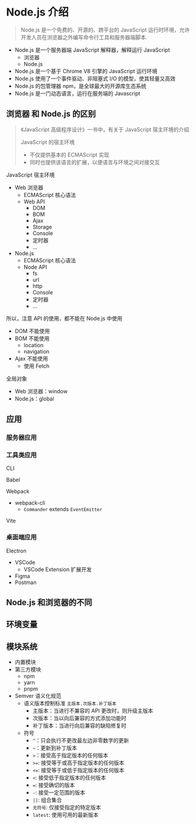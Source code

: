 # Node.js 介绍

> Node.js 是一个免费的、开源的、跨平台的 JavaScript 运行时环境，允许开发人员在浏览器之外编写命令行工具和服务器端脚本.

- Node.js 是一个服务器端 JavaScript 解释器，解释运行 JavaScript
  - 浏览器
  - Node.js
- Node.js 是一个基于 Chrome V8 引擎的 JavaScript 运行环境
- Node.js 使用了一个事件驱动、非阻塞式 I/O 的模型，使其轻量又高效
- Node.js 的包管理器 npm，是全球最大的开源库生态系统
- Node.js 是一门动态语言，运行在服务端的 Javascript

## 浏览器 和 Node.js 的区别

> 《JavaScript 高级程序设计》一书中，有关于 JavaScript 宿主环境的介绍
>
> JavaScript 的宿主环境
>
> - 不仅提供基本的 ECMAScript 实现
> - 同时也提供该语言的扩展，以便语言与环境之间对接交互

JavaScript 宿主环境

- Web 浏览器
  - ECMAScript 核心语法
  - Web API
    - DOM
    - BOM
    - Ajax
    - Storage
    - Console
    - 定时器
    - ...
- Node.js
  - ECMAScript 核心语法
  - Node API
    - fs
    - url
    - http
    - Console
    - 定时器
    - ...

所以，注意 API 的使用，都不能在 Node.js 中使用

- DOM 不能使用
- BOM 不能使用
  - location
  - navigation
- Ajax 不能使用
  - 使用 Fetch

全局对象

- Web 浏览器：window
- Node.js：global

## 应用

### 服务器应用

### 工具类应用

CLI

Babel

Webpack

- webpack-cli
  - `Commander` extends `EventEmitter`

Vite

### 桌面端应用

Electron

- VSCode
  - VSCode Extension 扩展开发
- Figma
- Postman

## Node.js 和浏览器的不同

## 环境变量

## 模块系统

- 内置模块
- 第三方模块
  - npm
  - yarn
  - pnpm
- Semver 语义化规范
  - 语义版本控制标准 `主版本.次版本.补丁版本`
    - 主版本：当进行不兼容的 API 更改时，则升级主版本
    - 次版本：当以向后兼容的方式添加功能时
    - 补丁版本：当进行向后兼容的缺陷修复时
  - 符号
    - `^`：只会执行不更改最左边非零数字的更新
    - `~`：更新到补丁版本
    - `>`：接受高于指定版本的任何版本
    - `>=`: 接受等于或高于指定版本的任何版本
    - `<=`: 接受等于或低于指定版本的任何版本
    - `<`: 接受低于指定版本的任何版本
    - `=`: 接受确切的版本
    - `-`: 接受一定范围的版本
    - `||`: 组合集合
    - `无符号`: 仅接受指定的特定版本
    - `latest`: 使用可用的最新版本
